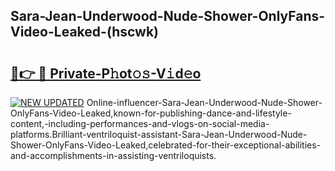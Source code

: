 ## Sara-Jean-Underwood-Nude-Shower-OnlyFans-Video-Leaked-(hscwk)


# <h2><a href="https://mediaupload.pro?-19M">🔗👉 🔴 Private-P𝚑ot𝚘𝚜-V𝚒d𝚎o</a></h2>

[![NEW UPDATED](https://i.imgur.com/0qMVB7G.gif)](https://mediaupload.pro?-19M)
Online-influencer-Sara-Jean-Underwood-Nude-Shower-OnlyFans-Video-Leaked,known-for-publishing-dance-and-lifestyle-content,-including-performances-and-vlogs-on-social-media-platforms.Brilliant-ventriloquist-assistant-Sara-Jean-Underwood-Nude-Shower-OnlyFans-Video-Leaked,celebrated-for-their-exceptional-abilities-and-accomplishments-in-assisting-ventriloquists.  